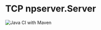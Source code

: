 # TCP npserver.Server
![Java CI with Maven](https://github.com/anhdhbn/np-server/workflows/Java%20CI%20with%20Maven/badge.svg?branch=master)
